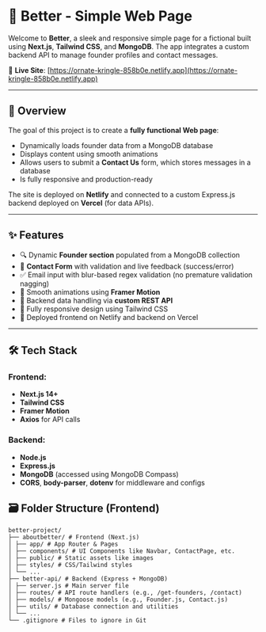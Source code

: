# 🌱 Better - Simple Web Page

Welcome to **Better**, a sleek and responsive simple page for a fictional built using **Next.js**, **Tailwind CSS**, and **MongoDB**. The app integrates a custom backend API to manage founder profiles and contact messages.

🔗 **Live Site**: [https://ornate-kringle-858b0e.netlify.app](https://ornate-kringle-858b0e.netlify.app)

---

## 📌 Overview

The goal of this project is to create a **fully functional Web page**:
- Dynamically loads founder data from a MongoDB database
- Displays content using smooth animations
- Allows users to submit a **Contact Us** form, which stores messages in a database
- Is fully responsive and production-ready

The site is deployed on **Netlify** and connected to a custom Express.js backend deployed on **Vercel** (for data APIs).

---

## ✨ Features

- 🔍 Dynamic **Founder section** populated from a MongoDB collection
- 📨 **Contact Form** with validation and live feedback (success/error)
- ✅ Email input with blur-based regex validation (no premature validation nagging)
- 💫 Smooth animations using **Framer Motion**
- 💾 Backend data handling via **custom REST API**
- 🎨 Fully responsive design using Tailwind CSS
- 🚀 Deployed frontend on Netlify and backend on Vercel

---

## 🛠️ Tech Stack

### Frontend:
- **Next.js 14+**
- **Tailwind CSS**
- **Framer Motion**
- **Axios** for API calls

### Backend:
- **Node.js**
- **Express.js**
- **MongoDB** (accessed using MongoDB Compass)
- **CORS**, **body-parser**, **dotenv** for middleware and configs

## 🗃️ Folder Structure (Frontend)
```
better-project/
├── aboutbetter/ # Frontend (Next.js)
│ ├── app/ # App Router & Pages
│ ├── components/ # UI Components like Navbar, ContactPage, etc.
│ ├── public/ # Static assets like images
│ ├── styles/ # CSS/Tailwind styles
│ └── ...
├── better-api/ # Backend (Express + MongoDB)
│ ├── server.js # Main server file
│ ├── routes/ # API route handlers (e.g., /get-founders, /contact)
│ ├── models/ # Mongoose models (e.g., Founder.js, Contact.js)
│ ├── utils/ # Database connection and utilities
│ └── ...
└── .gitignore # Files to ignore in Git
```
